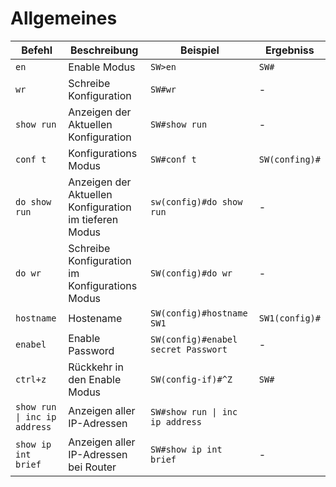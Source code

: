 # Allgemeines

| Befehl                        | Beschreibung                                           | Beispiel                            | Ergebniss      |
| ----------------------------- | ------------------------------------------------------ | ----------------------------------- | -------------- |
| `en`                          | Enable Modus                                           | `SW>en`                             | `SW#`          |
| `wr`                          | Schreibe Konfiguration                                 | `SW#wr`                             | -              |
| `show run`                    | Anzeigen der Aktuellen Konfiguration                   | `SW#show run`                       | -              |
| `conf t`                      | Konfigurations Modus                                   | `SW#conf t`                         | `SW(confing)#` |
| `do show run`                 | Anzeigen der Aktuellen Konfiguration im tieferen Modus | `sw(config)#do show run`            | -              |
| `do wr`                       | Schreibe Konfiguration im Konfigurations Modus         | `SW(config)#do wr`                  | -              |
| `hostname`                    | Hostename                                              | `SW(config)#hostname SW1`           | `SW1(config)#` |
| `enabel`                      | Enable Password                                        | `SW(config)#enabel secret Passwort` | -              |
| `ctrl+z`                      | Rückkehr in den Enable Modus                           | `SW(config-if)#^Z`                  | `SW#`          |
| `show run \| inc ip address ` | Anzeigen aller IP-Adressen                             | `SW#show run \| inc ip address`     |                |
| `show ip int brief`           | Anzeigen aller IP-Adressen bei Router                  | `SW#show ip int brief`              | -              |
